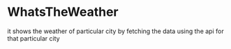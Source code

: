 # WhatsTheWeather
it shows the weather of particular city by fetching the data using the api for that particular city
